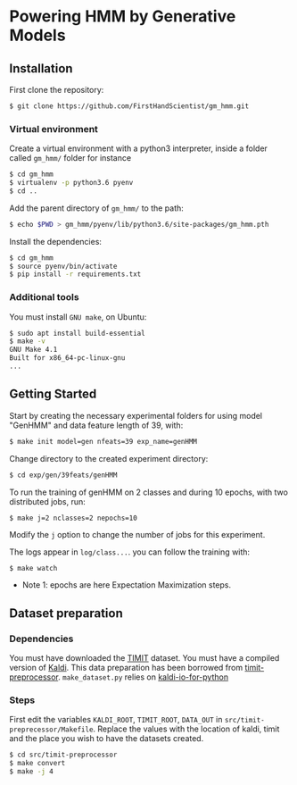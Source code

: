 # Powering HMM by Generative Models

## Installation

First clone the repository:
```bash
$ git clone https://github.com/FirstHandScientist/gm_hmm.git
```

### Virtual environment
Create a virtual environment with a python3 interpreter, inside a folder called `gm_hmm/` folder for instance
```bash
$ cd gm_hmm
$ virtualenv -p python3.6 pyenv
$ cd ..
```

Add the parent directory of `gm_hmm/` to the path:
```bash
$ echo $PWD > gm_hmm/pyenv/lib/python3.6/site-packages/gm_hmm.pth
```

Install the dependencies:
```bash
$ cd gm_hmm
$ source pyenv/bin/activate
$ pip install -r requirements.txt
```
### Additional tools
You must install `GNU make`, on Ubuntu:
```bash
$ sudo apt install build-essential
$ make -v
GNU Make 4.1
Built for x86_64-pc-linux-gnu
...
```

## Getting Started

Start by creating the necessary experimental folders for using model "GenHMM" and data feature length of 39,  with:

```bash
$ make init model=gen nfeats=39 exp_name=genHMM
```
Change directory to the created experiment directory:
```bash
$ cd exp/gen/39feats/genHMM
```
To run the training of genHMM on 2 classes and during 10 epochs, with two distributed jobs, run:
```
$ make j=2 nclasses=2 nepochs=10 
```
Modify the `j` option to change the number of jobs for this experiment.


The logs appear in `log/class...`. you can follow the training with:
```bash
$ make watch
```

- Note 1: epochs are here Expectation Maximization steps.

## Dataset preparation
### Dependencies
You must have downloaded the [TIMIT](https://catalog.ldc.upenn.edu/LDC93S1) dataset.
You must have a compiled version of [Kaldi](https://github.com/kaldi-asr/kaldi).
This data preparation has been borrowed from [timit-preprocessor](https://github.com/orbxball/timit-preprocessor).
`make_dataset.py` relies on [kaldi-io-for-python](https://github.com/vesis84/kaldi-io-for-python)

### Steps
First edit the variables `KALDI_ROOT`, `TIMIT_ROOT`, `DATA_OUT` in `src/timit-preprecessor/Makefile`.
Replace the values with the location of kaldi, timit and the place you wish to have the datasets created.

```bash
$ cd src/timit-preprocessor
$ make convert
$ make -j 4
```
